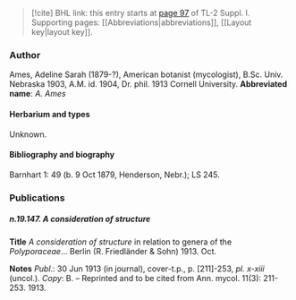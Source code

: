 > [!cite] BHL link: this entry starts at [page 97](https://www.biodiversitylibrary.org/page/33264824) of TL-2 Suppl. I.
> Supporting pages: [[Abbreviations|abbreviations]], [[Layout key|layout key]].

### Author

Ames, Adeline Sarah (1879-?), American botanist (mycologist), B.Sc. Univ. Nebraska 1903, A.M. id. 1904, Dr. phil. 1913 Cornell University. 
**Abbreviated name**: *A. Ames*

#### Herbarium and types

Unknown.

#### Bibliography and biography

Barnhart 1: 49 (b. 9 Oct 1879, Henderson, Nebr.); LS 245.

### Publications

##### n.19.147. A consideration of structure

**Title**
*A consideration of structure* in relation to genera of the *Polyporaceae*... Berlin (R. Friedländer & Sohn) 1913. Oct.

**Notes**
*Publ*.: 30 Jun 1913 (in journal), cover-t.p., p. \[211\]-253, *pl. x-xiii* (uncol.). *Copy*: B. – Reprinted and to be cited from Ann. mycol. 11(3): 211-253. 1913.

